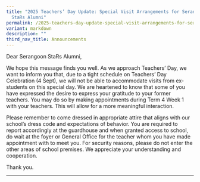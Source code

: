 ```yaml
---
title: "2025 Teachers’ Day Update: Special Visit Arrangements for Serangoon
  StaRs Alumni"
permalink: /2025-teachers-day-update-special-visit-arrangements-for-serangoon-stars-alumni/
variant: markdown
description: ""
third_nav_title: Announcements
---
```

Dear Serangoon StaRs Alumni,

We hope this message finds you well. As we approach Teachers’ Day, we want to inform you that, due to a tight schedule on Teachers’ Day Celebration (4 Sept), we will not be able to accommodate visits from ex-students on this special day.
We are heartened to know that some of you have expressed the desire to express your gratitude to your former teachers. You may do so by making appointments during Term 4 Week 1 with your teachers. This will allow for a more meaningful interaction.

Please remember to come dressed in appropriate attire that aligns with our school’s dress code and expectations of behavior. You are required to report accordingly at the guardhouse and when granted access to school, do wait at the foyer or General Office for the teacher whom you have made appointment with to meet you. For security reasons, please do not enter the other areas of school premises. We appreciate your understanding and cooperation.

Thank you.
<hr>